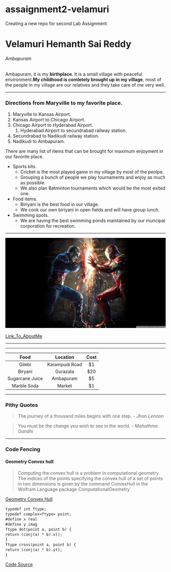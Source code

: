 # assaignment2-velamuri
Creating a new repo for second Lab Assignment
 # Velamuri Hemanth Sai Reddy 
 ###### Ambapuram

 Ambapuram, it is my **birthplace**. It is a small village with peaceful environment.**My childhood is comletely brought up in my village**, most of the people in my village are our relatives and they take care of me very well.

***

### Directions from Maryville to my favorite place.
1. Maryville to Kansas Airport.
2. Kansas Airport to Chicago Airport.
3. Chicago Airport to Hyderabad Airport.
    1. Hyderabad Airport to secundrabad railway station.
4. Secundrabad to Nadikudi railway station.
5. Nadikudi to Ambapuram.

There are many list of items that can be brought for maximum enjoyment in our favorite place.
* Sports kits.
    * Cricket is the most played game in my village by most of the peolpe.
    * Grouping a bunch of people we play tournaments and enjoy as much as possible.
    * We also plan Batminton tournaments which would be the most exited one.
* Food items.
    * Biriyani is the best food in our village.
    * We cook our own biriyani in open fields and will have group lunch.
* Swimming spots.
    * We are having the best swimming ponds maintained by our muncipal corporation for recreation.

***

 ![MyImage](images/55562.png)

 
 [Link_To_AboutMe](https://github.com/hemanthsaireddyvelamuri/assaignment2-velamuri/blob/0959a2e60a5758ad50ce10ea4ee89cc4d886c166/AboutMe.md)

***

 ***

| Food | Location | Cost |
| :---: | :---: | :---: |
| Gilebi | Karampudi Road | $1 |
| Biryani | Gurazala | $20 |
| Sugarcane Juice | Ambapuram | $5 |
| Marble Soda | Market | $1 |

 ***

 ### Pithy Quotes

> The journey of a thousand miles begins with one step. - *Jhon Lennon*

> You must be the change you wish to see in the world. - *Mahathma Gandhi*

***
### Code Fencing

#### Geometry Convex hull

> Computing the convex hull is a problem in computational geometry. The indices of the points specifying the convex hull of a set of points in two dimensions is given by the command ConvexHull in the Wolfram Language package ComputationalGeometry`

[ Geometry Convex Hull ](https://mathworld.wolfram.com/ConvexHull.html)

    typedef int ftype;  
    typedef complex<ftype> point;  
    #define x real  
    #define y imag  
    ftype dot(point a, point b) {  
    return (conj(a) * b).x();  
    }  
    ftype cross(point a, point b) {  
    return (conj(a) * b).y();  
    }  

  [Code Source](https://cp-algorithms.com/geometry/convex_hull_trick.html) 
